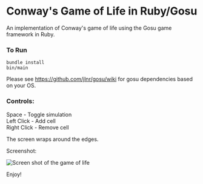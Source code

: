 Conway's Game of Life in Ruby/Gosu
==================================

An implementation of Conway's game of life using the Gosu game framework in
Ruby.

### To Run

    bundle install
    bin/main

Please see https://github.com/jlnr/gosu/wiki for gosu dependencies based on your OS.  

### Controls:

Space - Toggle simulation  
Left Click - Add cell  
Right Click - Remove cell  

The screen wraps around the edges.

Screenshot:

![Screen shot of the game of
life](https://raw.github.com/jamesshieh/game_of_life/master/screenshots/screenshot1.jpg)

Enjoy!

